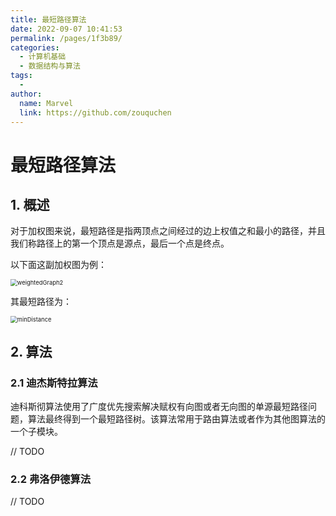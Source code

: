 ```yaml
---
title: 最短路径算法
date: 2022-09-07 10:41:53
permalink: /pages/1f3b89/
categories:
  - 计算机基础
  - 数据结构与算法
tags:
  - 
author: 
  name: Marvel
  link: https://github.com/zouquchen
---
```

# 最短路径算法

## 1. 概述

对于加权图来说，最短路径是指两顶点之间经过的边上权值之和最小的路径，并且我们称路径上的第一个顶点是源点，最后一个点是终点。

以下面这副加权图为例：

<img src="https://studynote-images.oss-cn-hangzhou.aliyuncs.com/weightedGraph2.png" alt="weightedGraph2" style="zoom: 67%;" />

其最短路径为：

<img src="https://studynote-images.oss-cn-hangzhou.aliyuncs.com/minDistance.png" alt="minDistance" style="zoom:67%;" />

## 2. 算法

### 2.1 迪杰斯特拉算法

迪科斯彻算法使用了广度优先搜索解决赋权有向图或者无向图的单源最短路径问题，算法最终得到一个最短路径树。该算法常用于路由算法或者作为其他图算法的一个子模块。

// TODO

### 2.2 弗洛伊德算法

// TODO
